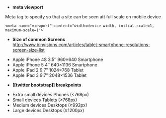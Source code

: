 * **meta viewport**    

Meta tag to specify so that a site can be seen att full scale on mobile device
```
<meta name="viewport" content="width=device-width, initial-scale=1, maximum-scale=1">
```

* **Size of common Screens**   
http://www.binvisions.com/articles/tablet-smartphone-resolutions-screen-size-list


- Apple iPhone 4S 3.5″ 960×640 Smartphone   
- Apple iPhone 5 4″ 640×1136 Smartphone   
- Apple iPad 2 9.7″ 1024×768 Tablet    
- Apple iPad 3 9.7″ 2048×1536 Tablet   

* **[[twitter bootstrap]] breakpoints**   

- Extra small devices Phones (<768px)   
- Small devices Tablets (≥768px)   
- Medium devices Desktops (≥992px)   
- Large devices Desktops (≥1200px)   